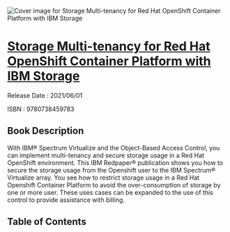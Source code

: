 ![Cover image for Storage Multi-tenancy for Red Hat OpenShift Container Platform with IBM Storage](https://imgdetail.ebookreading.net/cover/cover/202109/EB9780738459783.jpg)

[Storage Multi-tenancy for Red Hat OpenShift Container Platform with IBM Storage](https://ebookreading.net/view/book/Storage+Multi-tenancy+for+Red+Hat+OpenShift+Container+Platform+with+IBM+Storage-EB9780738459783_1.html "Storage Multi-tenancy for Red Hat OpenShift Container Platform with IBM Storage")
====================================================================================================================

Release Date : 2021/06/01

ISBN : 9780738459783

Book Description
-----------------

With IBM® Spectrum Virtualize and the Object-Based Access Control, you can implement multi-tenancy and secure storage usage in a Red Hat OpenShift environment. 
This IBM Redpaper® publication shows you how to secure the storage usage from the Openshift user to the IBM Spectrum® Virtualize array. You see how to restrict storage usage in a Red Hat Openshift Container Platform to avoid the over-consumption of storage by one or more user. These uses cases can be expanded to the use of this control to provide assistance with billing.


Table of Contents
-----------------

